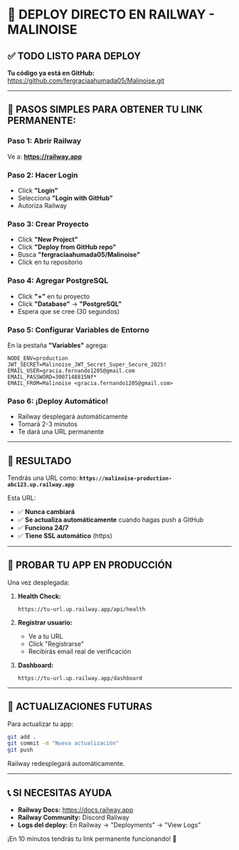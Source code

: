 # 🚂 DEPLOY DIRECTO EN RAILWAY - MALINOISE

## ✅ TODO LISTO PARA DEPLOY

**Tu código ya está en GitHub:** https://github.com/fergraciaahumada05/Malinoise.git

---

## 🚀 PASOS SIMPLES PARA OBTENER TU LINK PERMANENTE:

### Paso 1: Abrir Railway
Ve a: **https://railway.app**

### Paso 2: Hacer Login
- Click **"Login"**
- Selecciona **"Login with GitHub"** 
- Autoriza Railway

### Paso 3: Crear Proyecto
- Click **"New Project"**
- Click **"Deploy from GitHub repo"**
- Busca **"fergraciaahumada05/Malinoise"**
- Click en tu repositorio

### Paso 4: Agregar PostgreSQL
- Click **"+"** en tu proyecto
- Click **"Database"** → **"PostgreSQL"**
- Espera que se cree (30 segundos)

### Paso 5: Configurar Variables de Entorno
En la pestaña **"Variables"** agrega:

```
NODE_ENV=production
JWT_SECRET=Malinoise_JWT_Secret_Super_Secure_2025!
EMAIL_USER=gracia.fernando1205@gmail.com
EMAIL_PASSWORD=3007148815Nf*
EMAIL_FROM=Malinoise <gracia.fernando1205@gmail.com>
```

### Paso 6: ¡Deploy Automático!
- Railway desplegará automáticamente
- Tomará 2-3 minutos
- Te dará una URL permanente

---

## 🎯 RESULTADO

Tendrás una URL como:
**`https://malinoise-production-abc123.up.railway.app`**

Esta URL:
- ✅ **Nunca cambiará** 
- ✅ **Se actualiza automáticamente** cuando hagas push a GitHub
- ✅ **Funciona 24/7**
- ✅ **Tiene SSL automático** (https)

---

## 🧪 PROBAR TU APP EN PRODUCCIÓN

Una vez desplegada:

1. **Health Check:**
   ```
   https://tu-url.up.railway.app/api/health
   ```

2. **Registrar usuario:**
   - Ve a tu URL
   - Click "Registrarse"
   - Recibirás email real de verificación

3. **Dashboard:**
   ```
   https://tu-url.up.railway.app/dashboard
   ```

---

## 🔄 ACTUALIZACIONES FUTURAS

Para actualizar tu app:
```bash
git add .
git commit -m "Nueva actualización"
git push
```

Railway redesplegará automáticamente.

---

## 📞 SI NECESITAS AYUDA

- **Railway Docs:** https://docs.railway.app
- **Railway Community:** Discord Railway
- **Logs del deploy:** En Railway → "Deployments" → "View Logs"

¡En 10 minutos tendrás tu link permanente funcionando! 🚀
